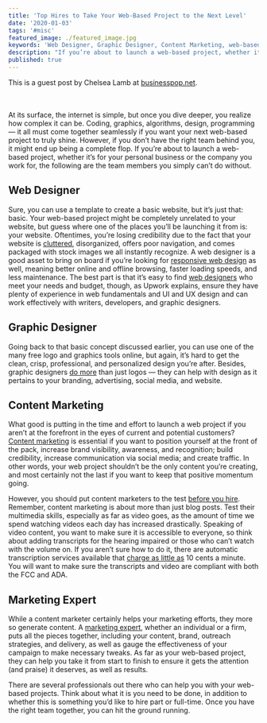 ```yaml
---
title: 'Top Hires to Take Your Web-Based Project to the Next Level'
date: '2020-01-03'
tags: '#misc'
featured_image: ./featured_image.jpg
keywords: 'Web Designer, Graphic Designer, Content Marketing, web-based project'
description: "If you’re about to launch a web-based project, whether it’s for a small or large business, the following are the team members you simply can’t do without."
published: true
---
```


This is a guest post by Chelsea Lamb at [businesspop.net](https://www.businesspop.net).
<br><br><br>

At its surface, the internet is simple, but once you dive deeper, you realize how complex it can be. Coding, graphics, algorithms, design, programming — it all must come together seamlessly if you want your next web-based project to truly shine. However, if you don’t have the right team behind you, it might end up being a complete flop. If you’re about to launch a web-based project, whether it’s for your personal business or the company you work for, the following are the team members you simply can’t do without.
 
## Web Designer
 
Sure, you can use a template to create a basic website, but it’s just that: basic. Your web-based project might be completely unrelated to your website, but guess where one of the places you’ll be launching it from is: your website. Oftentimes, you’re losing credibility due to the fact that your website is [cluttered](https://www.business.com/articles/7-website-design-mistakes-that-can-hurt-conversion/), disorganized, offers poor navigation, and comes packaged with stock images we all instantly recognize. A web designer is a good asset to bring on board if you’re looking for [responsive web design](https://www.keycdn.com/blog/benefits-of-responsive-web-design) as well, meaning better online and offline browsing, faster loading speeds, and less maintenance. The best part is that it’s easy to find [web designers](https://www.upwork.com/hire/web-designers/) who meet your needs and budget, though, as Upwork explains, ensure they have plenty of experience in web fundamentals and UI and UX design and can work effectively with writers, developers, and graphic designers. 
 
## Graphic Designer
 
Going back to that basic concept discussed earlier, you can use one of the many free logo and graphics tools online, but again, it’s hard to get the clean, crisp, professional, and personalized design you’re after. Besides, graphic designers [do more](https://www.twine.fm/blog/what-can-a-graphic-designer-do-for-my-business/) than just logos — they can help with design as it pertains to your branding, advertising, social media, and website. 
 
## Content Marketing
 
What good is putting in the time and effort to launch a web project if you aren’t at the forefront in the eyes of current and potential customers? [Content marketing](https://masterful-marketing.com/content-marketing-benefits-challenges-tips/) is essential if you want to position yourself at the front of the pack, increase brand visibility, awareness, and recognition; build credibility, increase communication via social media; and create traffic. In other words, your web project shouldn’t be the only content you’re creating, and most certainly not the last if you want to keep that positive momentum going.

However, you should put content marketers to the test [before you hire](https://contently.com/2017/04/26/content-marketing-hiring-golden-rules/). Remember, content marketing is about more than just blog posts. Test their multimedia skills, especially as far as video goes, as the amount of time we spend watching videos each day has increased drastically. Speaking of video content, you want to make sure it is accessible to everyone, so think about adding transcripts for the hearing impaired or those who can’t watch with the volume on. If you aren’t sure how to do it, there are automatic transcription services available that [charge as little as](https://www.rev.com/automated-transcription) 10 cents a minute. You will want to make sure the transcripts and video are compliant with both the FCC and ADA.
 
## Marketing Expert
 
While a content marketer certainly helps your marketing efforts, they more so generate content. A [marketing expert](https://www.business.com/articles/7-reasons-to-hire-marketing-experts/), whether an individual or a firm, puts all the pieces together, including your content, brand, outreach strategies, and delivery, as well as gauge the effectiveness of your campaign to make necessary tweaks. As far as your web-based project, they can help you take it from start to finish to ensure it gets the attention (and praise) it deserves, as well as results.
 
There are several professionals out there who can help you with your web-based projects. Think about what it is you need to be done, in addition to whether this is something you’d like to hire part or full-time. Once you have the right team together, you can hit the ground running. 
